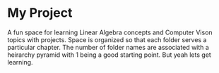 ﻿# My Project

A fun space for learning Linear Algebra concepts and Computer Vison topics with projects. Space is organized so that each folder serves a particular chapter. The number of folder names are associated with a heirarchy pyramid with 1 being a good starting point. But yeah lets get learning. 
